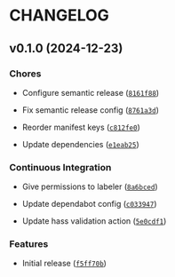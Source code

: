 # CHANGELOG


## v0.1.0 (2024-12-23)

### Chores

- Configure semantic release
  ([`8161f88`](https://github.com/davidsmfreire/lexman-ble/commit/8161f88bef406fec02aaccbffa23fc62918194c9))

- Fix semantic release config
  ([`8761a3d`](https://github.com/davidsmfreire/lexman-ble/commit/8761a3df2078cc637f31590885720f788f5321c9))

- Reorder manifest keys
  ([`c812fe0`](https://github.com/davidsmfreire/lexman-ble/commit/c812fe0a02ea323fcc05f8b630d0ccb38d8bba58))

- Update dependencies
  ([`e1eab25`](https://github.com/davidsmfreire/lexman-ble/commit/e1eab25920dea6030f5898cb6e01605334e8b316))

### Continuous Integration

- Give permissions to labeler
  ([`8a6bced`](https://github.com/davidsmfreire/lexman-ble/commit/8a6bced4d214d140de45109f285e8732e2a8aa8b))

- Update dependabot config
  ([`c033947`](https://github.com/davidsmfreire/lexman-ble/commit/c033947dc0b8b05097dfeb52f94ae71e178b1e96))

- Update hass validation action
  ([`5e0cdf1`](https://github.com/davidsmfreire/lexman-ble/commit/5e0cdf1327ab7e7ef768c70b4b993be1237cb3af))

### Features

- Initial release
  ([`f5ff70b`](https://github.com/davidsmfreire/lexman-ble/commit/f5ff70b06dc8dcf79ef3873fd9b70cd45c422db0))

